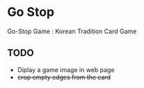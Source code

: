 # Go Stop

Go-Stop Game : Korean Tradition Card Game

## TODO
- Diplay a game image in web page
- ~~crop empty edges from the card~~